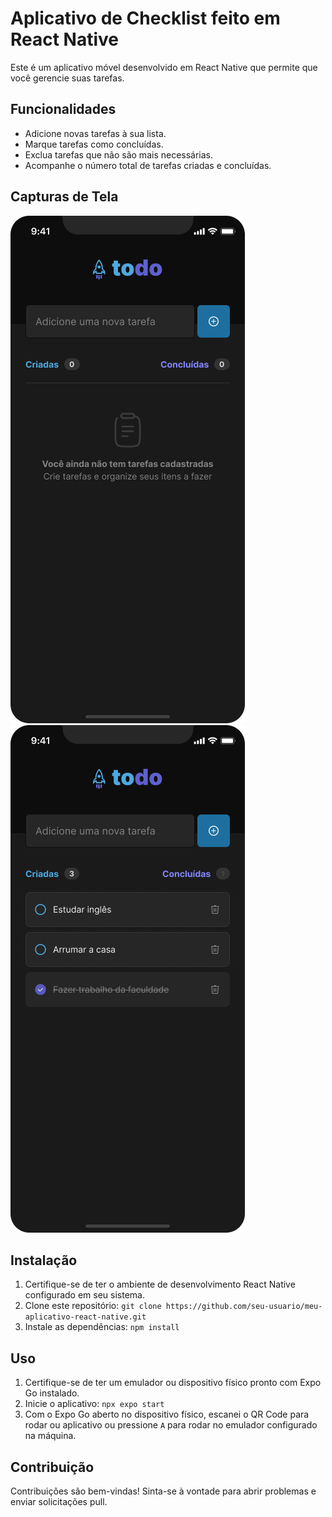# Aplicativo de Checklist feito em React Native

Este é um aplicativo móvel desenvolvido em React Native que permite que você gerencie suas tarefas.

## Funcionalidades

- Adicione novas tarefas à sua lista.
- Marque tarefas como concluídas.
- Exclua tarefas que não são mais necessárias.
- Acompanhe o número total de tarefas criadas e concluídas.

## Capturas de Tela

![Captura de Tela 1](screenshots/screenshot1.png)
![Captura de Tela 2](screenshots/screenshot2.png)

## Instalação

1. Certifique-se de ter o ambiente de desenvolvimento React Native configurado em seu sistema.
2. Clone este repositório: `git clone https://github.com/seu-usuario/meu-aplicativo-react-native.git`
3. Instale as dependências: `npm install`

## Uso

1. Certifique-se de ter um emulador ou dispositivo físico pronto com Expo Go instalado.
2. Inicie o aplicativo: `npx expo start`
3. Com o Expo Go aberto no dispositivo físico, escanei o QR Code para rodar ou aplicativo ou pressione `A` para rodar no emulador configurado na máquina.

## Contribuição

Contribuições são bem-vindas! Sinta-se à vontade para abrir problemas e enviar solicitações pull.
